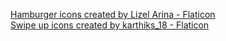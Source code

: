 <a href="https://www.flaticon.com/free-icons/hamburger" title="hamburger icons">Hamburger icons created by Lizel Arina - Flaticon</a><br>
<a href="https://www.flaticon.com/free-icons/swipe-up" title="swipe up icons">Swipe up icons created by karthiks_18 - Flaticon</a>
